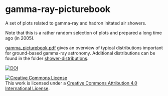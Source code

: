 # gamma-ray-picturebook

A set of plots related to gamma-ray and hadron initated air showers.

Note that this is a rather random selection of plots and prepared a long time ago (in 2005).

[gamma_picturebook.pdf](gamma_picturebook.pdf) gives an overview of typical distributions important for ground-based gamma-ray astronomy.
Additional distributions can be found in the folder [shower-distributions](shower-distributions).



[![DOI](https://zenodo.org/badge/457858670.svg)](https://zenodo.org/badge/latestdoi/457858670)

<a rel="license" href="http://creativecommons.org/licenses/by/4.0/"><img alt="Creative Commons License" style="border-width:0" src="https://i.creativecommons.org/l/by/4.0/88x31.png" /></a><br />This work is licensed under a <a rel="license" href="http://creativecommons.org/licenses/by/4.0/">Creative Commons Attribution 4.0 International License</a>.
